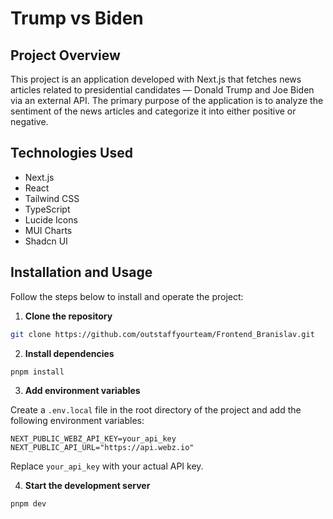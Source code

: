 # Trump vs Biden

## Project Overview

This project is an application developed with Next.js that fetches news articles related to presidential candidates — Donald Trump and Joe Biden via an external API. The primary purpose of the application is to analyze the sentiment of the news articles and categorize it into either positive or negative.

## Technologies Used

- Next.js
- React
- Tailwind CSS
- TypeScript
- Lucide Icons
- MUI Charts
- Shadcn UI

## Installation and Usage

Follow the steps below to install and operate the project:

1. **Clone the repository**

```bash
git clone https://github.com/outstaffyourteam/Frontend_Branislav.git
```

2. **Install dependencies**

```bash
pnpm install
```

3.  **Add environment variables**

Create a `.env.local` file in the root directory of the project and add the following environment variables:

```
NEXT_PUBLIC_WEBZ_API_KEY=your_api_key
NEXT_PUBLIC_API_URL="https://api.webz.io"
```

Replace `your_api_key` with your actual API key.

4.  **Start the development server**

```bash
pnpm dev
```
